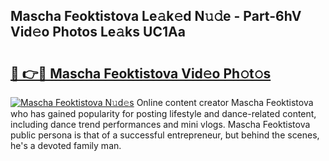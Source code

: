 ## Mascha Feoktistova Le𝚊k𝚎d N𝚞𝚍e - Part-6hV Vid𝚎o Photos Le𝚊ks UC1Aa

# <h2><a href="http://fbc7e9.evod.top/?m=Mascha+Feoktistova">🔗 👉🔴 Mascha Feoktistova Vid𝚎o Ph𝚘t𝚘s</a></h2>

[![Mascha Feoktistova N𝚞d𝚎s](https://i.imgur.com/8V9OHl7.gif)](http://fbc7e9.evod.top/?m=Mascha+Feoktistova)
Online content creator Mascha Feoktistova who has gained popularity for posting lifestyle and dance-related content, including dance trend performances and mini vlogs. Mascha Feoktistova public persona is that of a successful entrepreneur, but behind the scenes, he's a devoted family man. 
